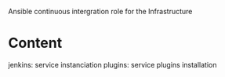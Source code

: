 Ansible continuous intergration role for the Infrastructure

Content
=======

jenkins: service instanciation
plugins: service plugins installation
